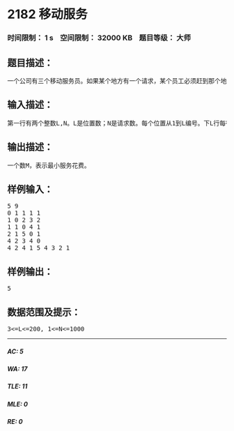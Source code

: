 # 2182 移动服务   
### 时间限制： 1 s&nbsp;&nbsp;&nbsp;&nbsp;空间限制： 32000 KB&nbsp;&nbsp;&nbsp;&nbsp;题目等级： 大师  
## 题目描述：  

<pre>
一个公司有三个移动服务员。如果某个地方有一个请求，某个员工必须赶到那个地方去（那个地方没有其他员工），某一时刻只有一个员工能移动。被请求后，他才能移动，不允许在同样的位置出现两个员工。从p到q移动一个员工，需要花费c(p,q)。这个函数没有必要对称，但是c(p,p)=0。公司必须满足所有的请求。目标是最小化公司花费。
</pre>
  
  
## 输入描述：  

<pre>
第一行有两个整数L,N。L是位置数；N是请求数。每个位置从1到L编号。下L行每行包含L个非负整数。第i+1行的第j个数表示c(i,j) ，并且它小于2000。最后一行包含N个数，是请求列表。一开始三个服务员分别在位置1，2，3。
</pre>
  
  
## 输出描述：  

<pre>
一个数M，表示最小服务花费。
</pre>
  
  
## 样例输入：  

<pre>
5 9  
0 1 1 1 1  
1 0 2 3 2  
1 1 0 4 1  
2 1 5 0 1  
4 2 3 4 0  
4 2 4 1 5 4 3 2 1
</pre>
  
  
## 样例输出：  

<pre>
5
</pre>
  
  
## 数据范围及提示：  

<pre>
3<=L<=200, 1<=N<=1000
</pre>
  
  
***  

##### AC: 5  
##### WA: 17  
##### TLE: 11  
##### MLE: 0  
##### RE: 0  

